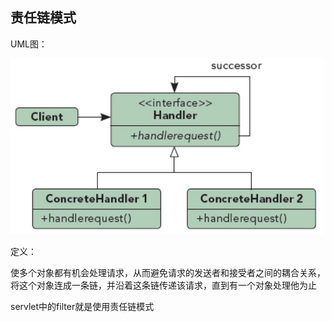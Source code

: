 ## 责任链模式

UML图：

![Alt text](../../../../img/chainOfResponsibilityPatternUML.png)

定义：

使多个对象都有机会处理请求，从而避免请求的发送者和接受者之间的耦合关系， 将这个对象连成一条链，并沿着这条链传递该请求，直到有一个对象处理他为止

servlet中的filter就是使用责任链模式